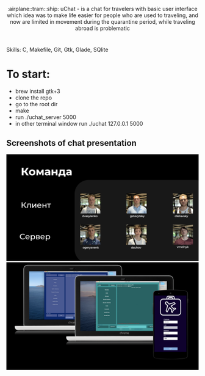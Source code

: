<p align="center"> :airplane::tram::ship: uChat - is a chat for travelers with basic user interface which idea was to make life easier for people who are used to traveling, and now are limited in movement during the quarantine period, while traveling abroad is problematic</p>

#  

Skills: C, Makefile, Git, Gtk, Glade, SQlite


# To start:
- brew install gtk+3
- clone the repo
- go to the root dir
- make
- run ./uchat_server 5000
- in other terminal window run ./uchat 127.0.0.1 5000



## Screenshots of chat presentation

<a href="https://github.com/dufrane/uChat" target="_blank">
  <img src="https://github.com/dufrane/uChat/blob/main/.git_images/screenshot1.png?raw=true">
</a>
<a href="https://github.com/dufrane/uChat" target="_blank">
  <img src="https://github.com/dufrane/uChat/blob/main/.git_images/screenshot2.png?raw=true">
</a>


